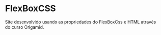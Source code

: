 # FlexBoxCSS
Site desenvolvido usando as propriedades do FlexBoxCss e HTML através do curso Origamid.
